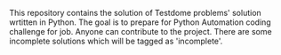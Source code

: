 This repository contains the solution of Testdome problems' solution wrtitten in Python.
The goal is to prepare for Python Automation coding challenge for job.
Anyone can contribute to the project. There are some incomplete solutions which will be tagged as 'incomplete'.
